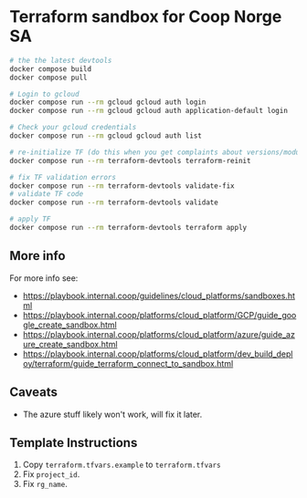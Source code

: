 # Terraform sandbox for Coop Norge SA


```bash
# the the latest devtools
docker compose build
docker compose pull

# Login to gcloud
docker compose run --rm gcloud gcloud auth login
docker compose run --rm gcloud gcloud auth application-default login

# Check your gcloud credentials
docker compose run --rm gcloud gcloud auth list

# re-initialize TF (do this when you get complaints about versions/modules)
docker compose run --rm terraform-devtools terraform-reinit

# fix TF validation errors
docker compose run --rm terraform-devtools validate-fix
# validate TF code
docker compose run --rm terraform-devtools validate

# apply TF
docker compose run --rm terraform-devtools terraform apply
```

## More info

For more info see:
- https://playbook.internal.coop/guidelines/cloud_platforms/sandboxes.html
- https://playbook.internal.coop/platforms/cloud_platform/GCP/guide_google_create_sandbox.html
- https://playbook.internal.coop/platforms/cloud_platform/azure/guide_azure_create_sandbox.html
- https://playbook.internal.coop/platforms/cloud_platform/dev_build_deploy/terraform/guide_terraform_connect_to_sandbox.html

## Caveats

- The azure stuff likely won't work, will fix it later.

## Template Instructions

1. Copy `terraform.tfvars.example` to `terraform.tfvars`
2. Fix `project_id`.
3. Fix `rg_name`.

